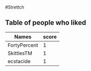 #Strettch
## Table of people who liked
Names | score
--- | ---
FortyPercent | 1
SkittlesTM | 1
ecstacide | 1
